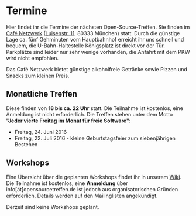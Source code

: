 # Termine

Hier findet ihr die Termine der nächsten Open-Source-Treffen. Sie finden im [Café Netzwerk](http://www.cafe-netzwerk.de/) ([Luisenstr. 11](http://www.openstreetmap.org/?lat=48.143903&amp;lon=11.563067499999988&amp;zoom=17&amp;layers=M&amp;mlat=48.14413&amp;mlon=11.56252), 80333 München) statt. Durch die günstige Lage ca. fünf Gehminuten vom Hauptbahnhof erreicht ihr uns schnell und bequem, die U-Bahn-Haltestelle Königsplatz ist direkt vor der Tür. Parkplätze sind leider nur sehr wenige vorhanden, die Anfahrt mit dem PKW wird nicht empfohlen.

Das Café Netzwerk bietet günstige alkoholfreie Getränke sowie Pizzen und Snacks zum kleinen Preis.

## Monatliche Treffen

Diese finden von **18 bis ca. 22 Uhr** statt. Die Teilnahme ist kostenlos, eine Anmeldung ist nicht erforderlich. Die Treffen stehen unter dem Motto **"Jeder vierte Freitag im Monat für freie Software"**:

*   Freitag, 24\. Juni 2016
*   Freitag, 22\. Juli 2016 - kleine Geburtstagsfeier zum siebenjährigen Bestehen

## Workshops

Eine Übersicht über die geplanten Workshops findet ihr in unserem [Wiki](http://wiki.opensourcetreffen.de/index.php/Workshops "wiki"). Die Teilnahme ist kostenlos, eine **Anmeldung** über info[ät]opensourcetreffen.de ist jedoch aus organisatorischen Gründen erforderlich. Details werden auf den Mailinglisten angekündigt.

Derzeit sind keine Workshops geplant.


